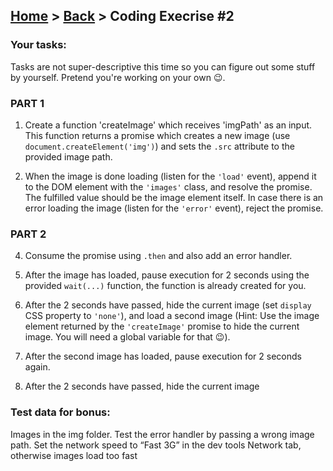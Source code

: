 ## [Home](../../../README.md) > [Back](lesson.md) > Coding Execrise #2

### Your tasks:

Tasks are not super-descriptive this time so you can figure out some stuff by yourself. Pretend you're working on your own 😉.

### PART 1

1. Create a function 'createImage' which receives 'imgPath' as an input. This function returns a promise which creates a new image (use `document.createElement('img')`) and sets the `.src` attribute to the provided image path.

2. When the image is done loading (listen for the `'load'` event), append it to the DOM element with the `'images'` class, and resolve the promise. The fulfilled value should be the image element itself. In case there is an error loading the image (listen for the `'error'` event), reject the promise.

### PART 2

4. Consume the promise using `.then` and also add an error handler.

5. After the image has loaded, pause execution for 2 seconds using the provided `wait(...)` function, the function is already created for you.

6. After the 2 seconds have passed, hide the current image (set `display` CSS property to `'none'`), and load a second image (Hint: Use the image element returned by the `'createImage'` promise to hide the current image. You will need a global variable for that 😉).

7. After the second image has loaded, pause execution for 2 seconds again.

8. After the 2 seconds have passed, hide the current image

### Test data for bonus:

Images in the img folder. Test the error handler by passing a wrong image path. Set the network speed to “Fast 3G” in the dev tools Network tab, otherwise images load too fast
